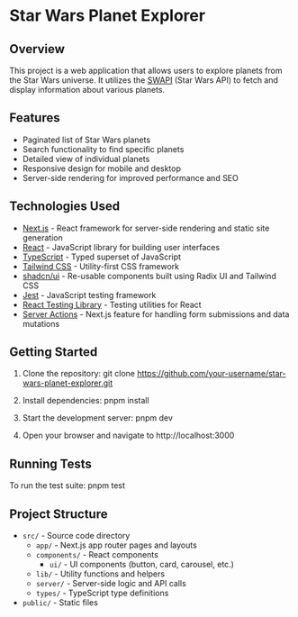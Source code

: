 # Star Wars Planet Explorer

## Overview

This project is a web application that allows users to explore planets from the Star Wars universe. It utilizes the [SWAPI](https://swapi.dev/) (Star Wars API) to fetch and display information about various planets.

## Features

- Paginated list of Star Wars planets
- Search functionality to find specific planets
- Detailed view of individual planets
- Responsive design for mobile and desktop
- Server-side rendering for improved performance and SEO

## Technologies Used

- [Next.js](https://nextjs.org/) - React framework for server-side rendering and static site generation
- [React](https://reactjs.org/) - JavaScript library for building user interfaces
- [TypeScript](https://www.typescriptlang.org/) - Typed superset of JavaScript
- [Tailwind CSS](https://tailwindcss.com/) - Utility-first CSS framework
- [shadcn/ui](https://ui.shadcn.com/) - Re-usable components built using Radix UI and Tailwind CSS
- [Jest](https://jestjs.io/) - JavaScript testing framework
- [React Testing Library](https://testing-library.com/docs/react-testing-library/intro/) - Testing utilities for React
- [Server Actions](https://nextjs.org/docs/app/building-your-application/data-fetching/server-actions) - Next.js feature for handling form submissions and data mutations

## Getting Started

1. Clone the repository:
   git clone https://github.com/your-username/star-wars-planet-explorer.git

2. Install dependencies:
   pnpm install

3. Start the development server:
   pnpm dev

4. Open your browser and navigate to http://localhost:3000

## Running Tests

To run the test suite:
pnpm test

## Project Structure
- `src/` - Source code directory
  - `app/` - Next.js app router pages and layouts
  - `components/` - React components
    - `ui/` - UI components (button, card, carousel, etc.)
  - `lib/` - Utility functions and helpers
  - `server/` - Server-side logic and API calls
  - `types/` - TypeScript type definitions
- `public/` - Static files
